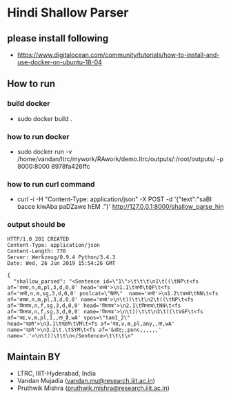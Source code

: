 # Hindi Shallow Parser

## please install following 
- https://www.digitalocean.com/community/tutorials/how-to-install-and-use-docker-on-ubuntu-18-04

## How to run

### build docker
- sudo docker build .

### how to run docker
- sudo docker run -v /home/vandan/ltrc/mywork/RAwork/demo.ltrc/outputs/:/root/outputs/ -p 8000:8000 8978fa426ffc

### how to run curl command
- curl -i -H "Content-Type: application/json" -X POST -d '{"text":"saBI bacce kiwAba paDZawe hEM ."}' http://127.0.0.1:8000/shallow_parse_hin

### output should be
```
HTTP/1.0 201 CREATED
Content-Type: application/json
Content-Length: 770
Server: Werkzeug/0.9.4 Python/3.4.3
Date: Wed, 26 Jun 2019 15:54:26 GMT

{
  "shallow_parsed": "<Sentence id=\"1\">\t\t\t\n1\t((\tNP\t<fs af='बच्चा,n,m,pl,3,d,0,0' head='बच्चे'>\n1.1\tसभी\tQF\t<fs af='सभी,n,m,sg,3,d,0,0' poslcat=\"NM\"  name='सभी'>\n1.2\tबच्चे\tNN\t<fs af='बच्चा,n,m,pl,3,d,0,0' name='बच्चे'>\n\t))\t\t\n2\t((\tNP\t<fs af='किताब,n,f,sg,3,d,0,0' head='किताब'>\n2.1\tकिताब\tNN\t<fs af='किताब,n,f,sg,3,d,0,0' name='किताब'>\n\t))\t\t\n3\t((\tVGF\t<fs af='पढ,v,m,pl,1,,ता_है,wA' vpos=\"tam1_2\"  head='पढ़ते'>\n3.1\tपढ़ते\tVM\t<fs af='पढ,v,m,pl,any,,ता,wA' name='पढ़ते'>\n3.2\t.\tSYM\t<fs af='&डोट्;,punc,,,,,,' name='.'>\n\t))\t\t\n</Sentence>\t\t\t\n"

```

## Maintain BY
- LTRC, IIIT-Hyderabad, India
- Vandan Mujadia (vandan.mu@research.iiit.ac.in)
- Pruthwik Mishra (pruthwik.mishra@research.iiit.ac.in)

